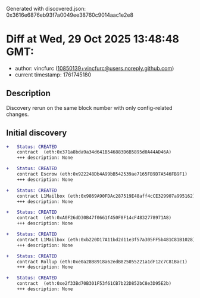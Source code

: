 Generated with discovered.json: 0x3616e6876eb93f7a0049ee38760c9014aac1e2e8

# Diff at Wed, 29 Oct 2025 13:48:48 GMT:

- author: vincfurc (<10850139+vincfurc@users.noreply.github.com>)
- current timestamp: 1761745180

## Description

Discovery rerun on the same block number with only config-related changes.

## Initial discovery

```diff
+   Status: CREATED
    contract  (eth:0x371a8bda9a34d641B546883D6B5895d0A44AD46A)
    +++ description: None
```

```diff
+   Status: CREATED
    contract Escrow (eth:0x922248Db4A99bB542539ae7165FB9D7A546FB9F1)
    +++ description: None
```

```diff
+   Status: CREATED
    contract L1Mailbox (eth:0x9869A90FDAc287519E48aff4cCE329907a995162)
    +++ description: None
```

```diff
+   Status: CREATED
    contract  (eth:0xA0F26dD30B47f0661f450F8F14cF4832778971A8)
    +++ description: None
```

```diff
+   Status: CREATED
    contract L1Mailbox (eth:0xb220D17A11bd2d11e3f57a305FF5b481C81B1028)
    +++ description: None
```

```diff
+   Status: CREATED
    contract Rollup (eth:0xe0a28B8918a62edB825055221a1dF12c7C81Bac1)
    +++ description: None
```

```diff
+   Status: CREATED
    contract  (eth:0xe2f33Bd70B301F53f61CB7b22D852bC8e3D95E2b)
    +++ description: None
```
